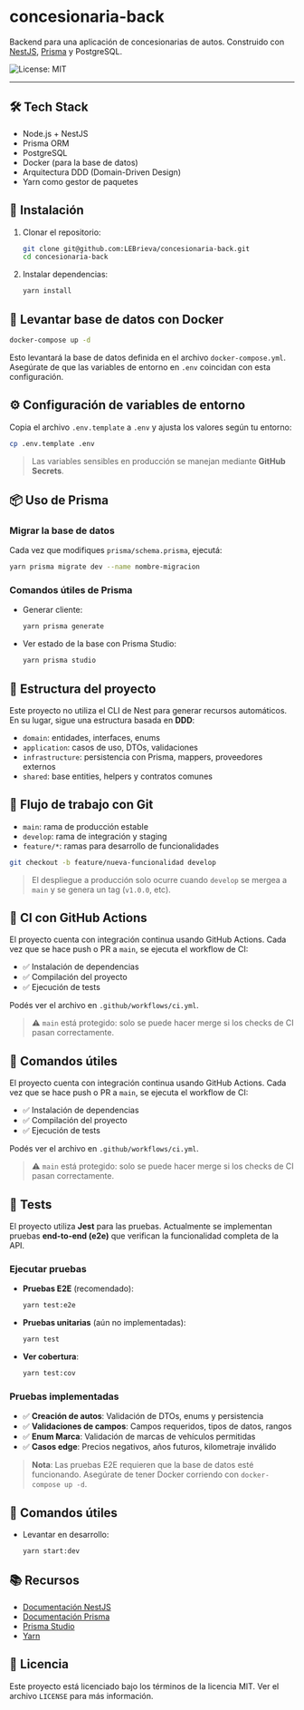 # concesionaria-back

Backend para una aplicación de concesionarias de autos.
Construido con [NestJS](https://nestjs.com/), [Prisma](https://www.prisma.io/) y PostgreSQL.

![License: MIT](https://img.shields.io/badge/License-MIT-yellow.svg)

---

## 🛠 Tech Stack

- Node.js + NestJS
- Prisma ORM
- PostgreSQL
- Docker (para la base de datos)
- Arquitectura DDD (Domain-Driven Design)
- Yarn como gestor de paquetes

## 🚀 Instalación

1. Clonar el repositorio:

   ```bash
   git clone git@github.com:LEBrieva/concesionaria-back.git
   cd concesionaria-back
   ```

2. Instalar dependencias:

   ```bash
   yarn install
   ```

## 🐘 Levantar base de datos con Docker

```bash
docker-compose up -d
```

Esto levantará la base de datos definida en el archivo `docker-compose.yml`.
Asegúrate de que las variables de entorno en `.env` coincidan con esta configuración.

## ⚙️ Configuración de variables de entorno

Copia el archivo `.env.template` a `.env` y ajusta los valores según tu entorno:

```bash
cp .env.template .env
```

> Las variables sensibles en producción se manejan mediante **GitHub Secrets**.

## 📦 Uso de Prisma

### Migrar la base de datos

Cada vez que modifiques `prisma/schema.prisma`, ejecutá:

```bash
yarn prisma migrate dev --name nombre-migracion
```

### Comandos útiles de Prisma

- Generar cliente:

  ```bash
  yarn prisma generate
  ```

- Ver estado de la base con Prisma Studio:

  ```bash
  yarn prisma studio
  ```

## 🧱 Estructura del proyecto

Este proyecto no utiliza el CLI de Nest para generar recursos automáticos. En su lugar, sigue una estructura basada en **DDD**:

- `domain`: entidades, interfaces, enums
- `application`: casos de uso, DTOs, validaciones
- `infrastructure`: persistencia con Prisma, mappers, proveedores externos
- `shared`: base entities, helpers y contratos comunes

## 🔁 Flujo de trabajo con Git

- `main`: rama de producción estable
- `develop`: rama de integración y staging
- `feature/*`: ramas para desarrollo de funcionalidades

```bash
git checkout -b feature/nueva-funcionalidad develop
```

> El despliegue a producción solo ocurre cuando `develop` se mergea a `main` y se genera un tag (`v1.0.0`, etc).

## 🧪 CI con GitHub Actions


El proyecto cuenta con integración continua usando GitHub Actions.
Cada vez que se hace push o PR a `main`, se ejecuta el workflow de CI:

- ✅ Instalación de dependencias
- ✅ Compilación del proyecto
- ✅ Ejecución de tests

Podés ver el archivo en `.github/workflows/ci.yml`.

> ⚠️ `main` está protegido: solo se puede hacer merge si los checks de CI pasan correctamente.

## 🧪 Comandos útiles

El proyecto cuenta con integración continua usando GitHub Actions.
Cada vez que se hace push o PR a `main`, se ejecuta el workflow de CI:

- ✅ Instalación de dependencias
- ✅ Compilación del proyecto
- ✅ Ejecución de tests

Podés ver el archivo en `.github/workflows/ci.yml`.

> ⚠️ `main` está protegido: solo se puede hacer merge si los checks de CI pasan correctamente.

## 🧪 Tests

El proyecto utiliza **Jest** para las pruebas. Actualmente se implementan pruebas **end-to-end (e2e)** que verifican la funcionalidad completa de la API.

### Ejecutar pruebas

- **Pruebas E2E** (recomendado):

  ```bash
  yarn test:e2e
  ```

- **Pruebas unitarias** (aún no implementadas):

  ```bash
  yarn test
  ```

- **Ver cobertura**:

  ```bash
  yarn test:cov
  ```

### Pruebas implementadas

- ✅ **Creación de autos**: Validación de DTOs, enums y persistencia
- ✅ **Validaciones de campos**: Campos requeridos, tipos de datos, rangos
- ✅ **Enum Marca**: Validación de marcas de vehículos permitidas
- ✅ **Casos edge**: Precios negativos, años futuros, kilometraje inválido

> **Nota**: Las pruebas E2E requieren que la base de datos esté funcionando. Asegúrate de tener Docker corriendo con `docker-compose up -d`.

## 🧪 Comandos útiles

- Levantar en desarrollo:

  ```bash
  yarn start:dev
  ```

## 📚 Recursos

- [Documentación NestJS](https://docs.nestjs.com)
- [Documentación Prisma](https://www.prisma.io/docs)
- [Prisma Studio](https://www.prisma.io/studio)
- [Yarn](https://classic.yarnpkg.com/en/docs/)

## 📝 Licencia

Este proyecto está licenciado bajo los términos de la licencia MIT. Ver el archivo `LICENSE` para más información.
